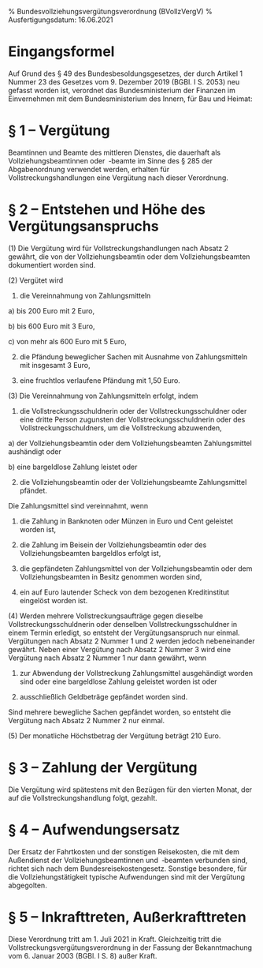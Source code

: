 % Bundesvollziehungsvergütungsverordnung  (BVollzVergV)
% Ausfertigungsdatum: 16.06.2021
 
# Eingangsformel

Auf Grund des § 49 des Bundesbesoldungsgesetzes, der durch Artikel 1 Nummer 23 des Gesetzes vom 9. Dezember 2019 (BGBl. I S. 2053) neu gefasst worden ist, verordnet das Bundesministerium der Finanzen im Einvernehmen mit dem Bundesministerium des Innern, für Bau und Heimat:

# § 1 – Vergütung

Beamtinnen und Beamte des mittleren Dienstes, die dauerhaft als Vollziehungsbeamtinnen oder  ‑beamte im Sinne des § 285 der Abgabenordnung verwendet werden, erhalten für Vollstreckungshandlungen eine Vergütung nach dieser Verordnung.

# § 2 – Entstehen und Höhe des Vergütungsanspruchs

(1) Die Vergütung wird für Vollstreckungshandlungen nach Absatz 2 gewährt, die von der Vollziehungsbeamtin oder dem Vollziehungsbeamten dokumentiert worden sind.

(2) Vergütet wird

1. die Vereinnahmung von Zahlungsmitteln

a) bis 200 Euro mit 2 Euro,

b) bis 600 Euro mit 3 Euro,

c) von mehr als 600 Euro mit 5 Euro,

2. die Pfändung beweglicher Sachen mit Ausnahme von Zahlungsmitteln mit insgesamt 3 Euro,

3. eine fruchtlos verlaufene Pfändung mit 1,50 Euro.

(3) Die Vereinnahmung von Zahlungsmitteln erfolgt, indem

1. die Vollstreckungsschuldnerin oder der Vollstreckungsschuldner oder eine dritte Person zugunsten der Vollstreckungsschuldnerin oder des Vollstreckungsschuldners, um die Vollstreckung abzuwenden,

a) der Vollziehungsbeamtin oder dem Vollziehungsbeamten Zahlungsmittel aushändigt oder

b) eine bargeldlose Zahlung leistet oder

2. die Vollziehungsbeamtin oder der Vollziehungsbeamte Zahlungsmittel pfändet.

Die Zahlungsmittel sind vereinnahmt, wenn

1. die Zahlung in Banknoten oder Münzen in Euro und Cent geleistet worden ist,

2. die Zahlung im Beisein der Vollziehungsbeamtin oder des Vollziehungsbeamten bargeldlos erfolgt ist,

3. die gepfändeten Zahlungsmittel von der Vollziehungsbeamtin oder dem Vollziehungsbeamten in Besitz genommen worden sind,

4. ein auf Euro lautender Scheck von dem bezogenen Kreditinstitut eingelöst worden ist.

(4) Werden mehrere Vollstreckungsaufträge gegen dieselbe Vollstreckungsschuldnerin oder denselben Vollstreckungsschuldner in einem Termin erledigt, so entsteht der Vergütungsanspruch nur einmal. Vergütungen nach Absatz 2 Nummer 1 und 2 werden jedoch nebeneinander gewährt. Neben einer Vergütung nach Absatz 2 Nummer 3 wird eine Vergütung nach Absatz 2 Nummer 1 nur dann gewährt, wenn

1. zur Abwendung der Vollstreckung Zahlungsmittel ausgehändigt worden sind oder eine bargeldlose Zahlung geleistet worden ist oder

2. ausschließlich Geldbeträge gepfändet worden sind.

Sind mehrere bewegliche Sachen gepfändet worden, so entsteht die Vergütung nach Absatz 2 Nummer 2 nur einmal.

(5) Der monatliche Höchstbetrag der Vergütung beträgt 210 Euro.

# § 3 – Zahlung der Vergütung

Die Vergütung wird spätestens mit den Bezügen für den vierten Monat, der auf die Vollstreckungshandlung folgt, gezahlt.

# § 4 – Aufwendungsersatz

Der Ersatz der Fahrtkosten und der sonstigen Reisekosten, die mit dem Außendienst der Vollziehungsbeamtinnen und  ‑beamten verbunden sind, richtet sich nach dem Bundesreisekostengesetz. Sonstige besondere, für die Vollziehungstätigkeit typische Aufwendungen sind mit der Vergütung abgegolten.

# § 5 – Inkrafttreten, Außerkrafttreten

Diese Verordnung tritt am 1. Juli 2021 in Kraft. Gleichzeitig tritt die Vollstreckungsvergütungsverordnung in der Fassung der Bekanntmachung vom 6. Januar 2003 (BGBl. I S. 8) außer Kraft.
